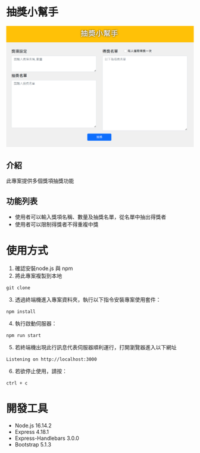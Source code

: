 # 抽獎小幫手

![Index page about Restaurant List](./public/image/lucky_draw.PNG)

## 介紹
此專案提供多個獎項抽獎功能

## 功能列表
- 使用者可以輸入獎項名稱、數量及抽獎名單，從名單中抽出得獎者
- 使用者可以限制得獎者不得重複中獎


# 使用方式
1. 確認安裝node.js 與 npm
2. 將此專案複製到本地
```
git clone
```
3. 透過終端機進入專案資料夾，執行以下指令安裝專案使用套件：
```
npm install
```
4. 執行啟動伺服器：
```
npm run start
```
5. 若終端機出現此行訊息代表伺服器順利運行，打開瀏覽器進入以下網址
```
Listening on http://localhost:3000
```
6. 若欲停止使用，請按：
```
ctrl + c
```

# 開發工具
- Node.js 16.14.2
- Express 4.18.1
- Express-Handlebars 3.0.0
- Bootstrap 5.1.3
